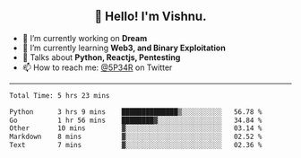 <h2 align="center">👋 Hello! I'm Vishnu.</h2>


- 🔭 I’m currently working on **Dream**
- 🌱 I’m currently learning **Web3, and Binary Exploitation**
- 💬 Talks about **Python, Reactjs, Pentesting**
- 📫 How to reach me: [@5P34R](https://twitter.com/Vishnu27302693) on Twitter

---
<!--START_SECTION:waka-->

```txt
Total Time: 5 hrs 23 mins

Python      3 hrs 9 mins    ██████████████▒░░░░░░░░░░   56.78 %
Go          1 hr 56 mins    ████████▓░░░░░░░░░░░░░░░░   34.84 %
Other       10 mins         ▓░░░░░░░░░░░░░░░░░░░░░░░░   03.14 %
Markdown    8 mins          ▓░░░░░░░░░░░░░░░░░░░░░░░░   02.52 %
Text        7 mins          ▓░░░░░░░░░░░░░░░░░░░░░░░░   02.36 %
```

<!--END_SECTION:waka-->
